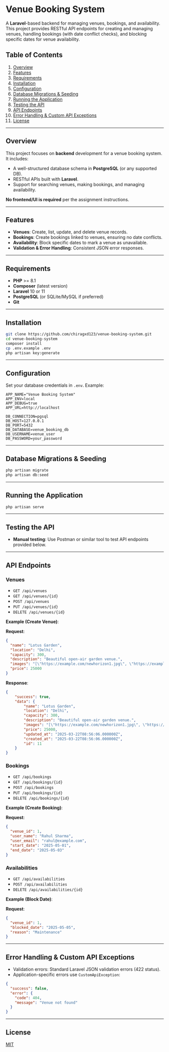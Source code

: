 
# Venue Booking System

A **Laravel**-based backend for managing venues, bookings, and availability. This project provides RESTful API endpoints for creating and managing venues, handling bookings (with date conflict checks), and blocking specific dates for venue availability.

## Table of Contents

1. [Overview](#overview)  
2. [Features](#features)  
3. [Requirements](#requirements)  
4. [Installation](#installation)  
5. [Configuration](#configuration)  
6. [Database Migrations & Seeding](#database-migrations--seeding)  
7. [Running the Application](#running-the-application)  
8. [Testing the API](#testing-the-api)  
9. [API Endpoints](#api-endpoints)  
10. [Error Handling & Custom API Exceptions](#error-handling--custom-api-exceptions)  
11. [License](#license)

---

## Overview

This project focuses on **backend** development for a venue booking system. It includes:

- A well-structured database schema in **PostgreSQL** (or any supported DB).  
- RESTful APIs built with **Laravel**.  
- Support for searching venues, making bookings, and managing availability.

**No frontend/UI is required** per the assignment instructions.

---

## Features

- **Venues**: Create, list, update, and delete venue records.
- **Bookings**: Create bookings linked to venues, ensuring no date conflicts.
- **Availability**: Block specific dates to mark a venue as unavailable.
- **Validation & Error Handling**: Consistent JSON error responses.

---

## Requirements

- **PHP** >= 8.1  
- **Composer** (latest version)  
- **Laravel** 10 or 11  
- **PostgreSQL** (or SQLite/MySQL if preferred)  
- **Git**

---

## Installation

```bash
git clone https://github.com/chiragxd123/venue-booking-system.git
cd venue-booking-system
composer install
cp .env.example .env
php artisan key:generate
```

---

## Configuration

Set your database credentials in `.env`. Example:

```env
APP_NAME="Venue Booking System"
APP_ENV=local
APP_DEBUG=true
APP_URL=http://localhost

DB_CONNECTION=pgsql
DB_HOST=127.0.0.1
DB_PORT=5432
DB_DATABASE=venue_booking_db
DB_USERNAME=venue_user
DB_PASSWORD=your_password
```

---

## Database Migrations & Seeding

```bash
php artisan migrate
php artisan db:seed
```

---

## Running the Application

```bash
php artisan serve
```

---

## Testing the API

- **Manual testing**: Use Postman or similar tool to test API endpoints provided below.

---

## API Endpoints

### Venues

- `GET /api/venues`
- `GET /api/venues/{id}`
- `POST /api/venues`
- `PUT /api/venues/{id}`
- `DELETE /api/venues/{id}`

**Example (Create Venue)**:

**Request**:
```json
{
  "name": "Lotus Garden",
  "location": "Delhi",
  "capacity": 300,
  "description": "Beautiful open-air garden venue.",
  "images": "[\"https://example.com/newhorizon1.jpg\", \"https://example.com/newhorizon2.jpg\"]",
  "price": 25000
}
```

**Response**:
```json
{
    "success": true,
    "data": {
        "name": "Lotus Garden",
        "location": "Delhi",
        "capacity": 300,
        "description": "Beautiful open-air garden venue.",
        "images": "[\"https://example.com/newhorizon1.jpg\", \"https://example.com/newhorizon2.jpg\"]",
        "price": 25000,
        "updated_at": "2025-03-22T08:56:06.000000Z",
        "created_at": "2025-03-22T08:56:06.000000Z",
        "id": 11
    }
}
```

### Bookings

- `GET /api/bookings`
- `GET /api/bookings/{id}`
- `POST /api/bookings`
- `PUT /api/bookings/{id}`
- `DELETE /api/bookings/{id}`

**Example (Create Booking)**:

**Request**:
```json
{
  "venue_id": 1,
  "user_name": "Rahul Sharma",
  "user_email": "rahul@example.com",
  "start_date": "2025-05-01",
  "end_date": "2025-05-03"
}
```

### Availabilities

- `GET /api/availabilities`
- `POST /api/availabilities`
- `DELETE /api/availabilities/{id}`

**Example (Block Date)**:

**Request**:
```json
{
  "venue_id": 1,
  "blocked_date": "2025-05-05",
  "reason": "Maintenance"
}
```

---

## Error Handling & Custom API Exceptions

- Validation errors: Standard Laravel JSON validation errors (422 status).
- Application-specific errors use `CustomApiException`:

```json
{
  "success": false,
  "error": {
    "code": 404,
    "message": "Venue not found"
  }
}
```

---

## License

[MIT](https://opensource.org/licenses/MIT)
